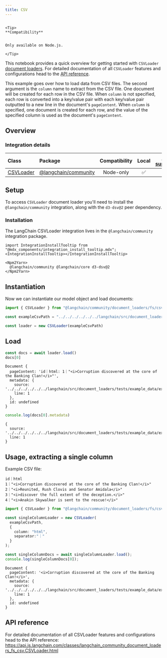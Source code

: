```yaml
---
title: CSV
---
```



```{=mdx}

<Tip>
**Compatibility**


Only available on Node.js.

</Tip>

```
This notebook provides a quick overview for getting started with `CSVLoader` [document loaders](/oss/concepts/document_loaders). For detailed documentation of all `CSVLoader` features and configurations head to the [API reference](https://api.js.langchain.com/classes/langchain_community_document_loaders_fs_csv.CSVLoader.html).

This example goes over how to load data from CSV files. The second argument is the `column` name to extract from the CSV file. One document will be created for each row in the CSV file. When `column` is not specified, each row is converted into a key/value pair with each key/value pair outputted to a new line in the document's `pageContent`. When `column` is specified, one document is created for each row, and the value of the specified column is used as the document's `pageContent`.

## Overview
### Integration details

| Class | Package | Compatibility | Local | [PY support](https://python.langchain.com/docs/integrations/document_loaders/csv)|
| :--- | :--- | :---: | :---: |  :---: |
| [CSVLoader](https://api.js.langchain.com/classes/langchain_community_document_loaders_fs_csv.CSVLoader.html) | [@langchain/community](https://api.js.langchain.com/modules/langchain_community_document_loaders_fs_csv.html) | Node-only | ✅ | ✅ |

## Setup

To access `CSVLoader` document loader you'll need to install the `@langchain/community` integration, along with the `d3-dsv@2` peer dependency.

### Installation

The LangChain CSVLoader integration lives in the `@langchain/community` integration package.

```{=mdx}
import IntegrationInstallTooltip from "@mdx_components/integration_install_tooltip.mdx";
<IntegrationInstallTooltip></IntegrationInstallTooltip>

<Npm2Yarn>
  @langchain/community @langchain/core d3-dsv@2
</Npm2Yarn>

```
## Instantiation

Now we can instantiate our model object and load documents:


```typescript
import { CSVLoader } from "@langchain/community/document_loaders/fs/csv"

const exampleCsvPath = "../../../../../../langchain/src/document_loaders/tests/example_data/example_separator.csv";

const loader = new CSVLoader(exampleCsvPath)
```
## Load


```typescript
const docs = await loader.load()
docs[0]
```
```output
Document {
  pageContent: 'id｜html: 1｜"<i>Corruption discovered at the core of the Banking Clan!</i>"',
  metadata: {
    source: '../../../../../../langchain/src/document_loaders/tests/example_data/example_separator.csv',
    line: 1
  },
  id: undefined
}
```

```typescript
console.log(docs[0].metadata)
```
```output
{
  source: '../../../../../../langchain/src/document_loaders/tests/example_data/example_separator.csv',
  line: 1
}
```
## Usage, extracting a single column

Example CSV file:

```csv
id｜html
1｜"<i>Corruption discovered at the core of the Banking Clan!</i>"
2｜"<i>Reunited, Rush Clovis and Senator Amidala</i>"
3｜"<i>discover the full extent of the deception.</i>"
4｜"<i>Anakin Skywalker is sent to the rescue!</i>"
```


```typescript
import { CSVLoader } from "@langchain/community/document_loaders/fs/csv";

const singleColumnLoader = new CSVLoader(
  exampleCsvPath,
  {
    column: "html",
    separator:"｜"
  }
);

const singleColumnDocs = await singleColumnLoader.load();
console.log(singleColumnDocs[0]);
```
```output
Document {
  pageContent: '<i>Corruption discovered at the core of the Banking Clan!</i>',
  metadata: {
    source: '../../../../../../langchain/src/document_loaders/tests/example_data/example_separator.csv',
    line: 1
  },
  id: undefined
}
```
## API reference

For detailed documentation of all CSVLoader features and configurations head to the API reference: https://api.js.langchain.com/classes/langchain_community_document_loaders_fs_csv.CSVLoader.html

